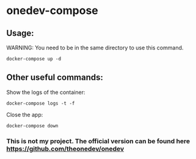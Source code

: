 # onedev-compose

## Usage:

WARNING: You need to be in the same directory to use this command.
```
docker-compose up -d
```

## Other useful commands:

Show the logs of the container:
```
docker-compose logs -t -f
```

Close the app:
```
docker-compose down
```

### This is not my project. The official version can be found here https://github.com/theonedev/onedev
